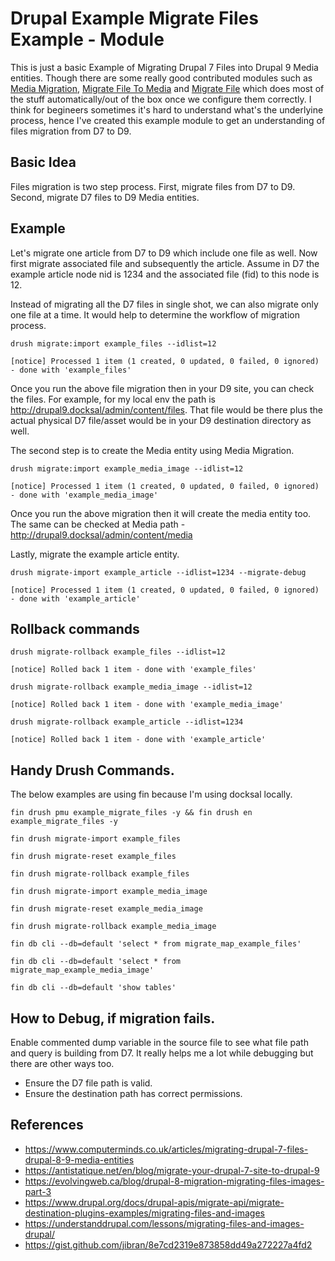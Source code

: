 # Drupal Example Migrate Files Example - Module 
This is just a basic Example of Migrating Drupal 7 Files into Drupal 9 Media entities. Though there are some really good contributed modules such as [Media Migration](https://www.drupal.org/project/media_migration), [Migrate File To Media](https://www.drupal.org/project/migrate_file_to_media) and [Migrate File](https://www.drupal.org/project/migrate_file) which does most of the stuff automatically/out of the box once we configure them correctly. I think for begineers sometimes it's hard to understand what's the underlyine process, hence I've created this example module to get an understanding of files migration from D7 to D9. 

## Basic Idea
Files migration is two step process. First, migrate files from D7 to D9. Second, migrate D7 files to D9 Media entities.

## Example
Let's migrate one article from D7 to D9 which include one file as well. Now first migrate associated file and subsequently the article. Assume in D7 the example article node nid is 1234 and the associated file (fid) to this node is 12.

Instead of migrating all the D7 files in single shot, we can also migrate only one file at a time. It would help to determine the workflow of migration process.

```
drush migrate:import example_files --idlist=12
```
```
[notice] Processed 1 item (1 created, 0 updated, 0 failed, 0 ignored) - done with 'example_files'
```
Once you run the above file migration then in your D9 site, you can check the files. For example, for my local env the path is http://drupal9.docksal/admin/content/files. That file would be there plus the actual physical D7 file/asset would be in your D9 destination directory as well.

The second step is to create the Media entity using Media Migration.
```
drush migrate:import example_media_image --idlist=12
```
```
[notice] Processed 1 item (1 created, 0 updated, 0 failed, 0 ignored) - done with 'example_media_image'
```

Once you run the above migration then it will create the media entity too. The same can be checked at Media path - http://drupal9.docksal/admin/content/media

Lastly, migrate the example article entity.
```
drush migrate-import example_article --idlist=1234 --migrate-debug
```
```
[notice] Processed 1 item (1 created, 0 updated, 0 failed, 0 ignored) - done with 'example_article'
```

## Rollback commands 
```
drush migrate-rollback example_files --idlist=12
```
```
[notice] Rolled back 1 item - done with 'example_files'
```
```
drush migrate-rollback example_media_image --idlist=12
```
```
[notice] Rolled back 1 item - done with 'example_media_image'
```
```
drush migrate-rollback example_article --idlist=1234
```
```
[notice] Rolled back 1 item - done with 'example_article'
```

## Handy Drush Commands.
The below examples are using fin because I'm using docksal locally.
```
fin drush pmu example_migrate_files -y && fin drush en example_migrate_files -y
```
```
fin drush migrate-import example_files
```
```
fin drush migrate-reset example_files
```
```
fin drush migrate-rollback example_files
```
```
fin drush migrate-import example_media_image
```
```
fin drush migrate-reset example_media_image
```
```
fin drush migrate-rollback example_media_image
```
```
fin db cli --db=default 'select * from migrate_map_example_files'
```
```
fin db cli --db=default 'select * from migrate_map_example_media_image'
```
```
fin db cli --db=default 'show tables'
```
## How to Debug, if migration fails.
Enable commented dump variable in the source file to see what file path and query is building from D7. It really helps me a lot while debugging but there are other ways too.
 - Ensure the D7 file path is valid.
 - Ensure the destination path has correct permissions.
 
 ## References
 * https://www.computerminds.co.uk/articles/migrating-drupal-7-files-drupal-8-9-media-entities
 * https://antistatique.net/en/blog/migrate-your-drupal-7-site-to-drupal-9
 * https://evolvingweb.ca/blog/drupal-8-migration-migrating-files-images-part-3
 * https://www.drupal.org/docs/drupal-apis/migrate-api/migrate-destination-plugins-examples/migrating-files-and-images
 * https://understanddrupal.com/lessons/migrating-files-and-images-drupal/
 * https://gist.github.com/jibran/8e7cd2319e873858dd49a272227a4fd2
 

